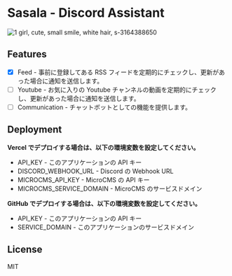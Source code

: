 # Sasala - Discord Assistant

![1 girl, cute, small  smile, white hair,   s-3164388650](https://user-images.githubusercontent.com/48175599/226177021-ab167aed-60f2-4a52-8625-a0dbf992e0c2.png)

## Features

- [x] Feed - 事前に登録してある RSS フィードを定期的にチェックし、更新があった場合に通知を送信します。
- [ ] Youtube - お気に入りの Youtube チャンネルの動画を定期的にチェックし、更新があった場合に通知を送信します。
- [ ] Communication - チャットボットとしての機能を提供します。

## Deployment

**Vercel でデプロイする場合は、以下の環境変数を設定してください。**

- API_KEY - このアプリケーションの API キー
- DISCORD_WEBHOOK_URL - Discord の Webhook URL
- MICROCMS_API_KEY - MicroCMS の API キー
- MICROCMS_SERVICE_DOMAIN - MicroCMS のサービスドメイン

**GitHub でデプロイする場合は、以下の環境変数を設定してください。**

- API_KEY - このアプリケーションの API キー
- SERVICE_DOMAIN - このアプリケーションのサービスドメイン

## License

MIT
